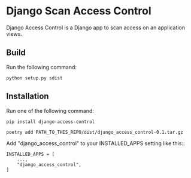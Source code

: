 # Django Scan Access Control

Django Access Control is a Django app to scan access on an application views.

## Build

Run the following command:

    python setup.py sdist

## Installation

Run one of the following command:

    pip install django-access-control

    poetry add PATH_TO_THIS_REPO/dist/django_access_control-0.1.tar.gz

Add "django_access_control" to your INSTALLED_APPS setting like this::

    INSTALLED_APPS = [
        ...,
        "django_access_control",
    ]
